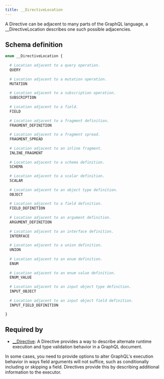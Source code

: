 ```yaml
---
title: __DirectiveLocation
---
```


A Directive can be adjacent to many parts of the GraphQL language, a __DirectiveLocation describes one such possible adjacencies.

## Schema definition
```graphql
enum __DirectiveLocation {
  
  # Location adjacent to a query operation.
  QUERY
  
  # Location adjacent to a mutation operation.
  MUTATION
  
  # Location adjacent to a subscription operation.
  SUBSCRIPTION
  
  # Location adjacent to a field.
  FIELD
  
  # Location adjacent to a fragment definition.
  FRAGMENT_DEFINITION
  
  # Location adjacent to a fragment spread.
  FRAGMENT_SPREAD
  
  # Location adjacent to an inline fragment.
  INLINE_FRAGMENT
  
  # Location adjacent to a schema definition.
  SCHEMA
  
  # Location adjacent to a scalar definition.
  SCALAR
  
  # Location adjacent to an object type definition.
  OBJECT
  
  # Location adjacent to a field definition.
  FIELD_DEFINITION
  
  # Location adjacent to an argument definition.
  ARGUMENT_DEFINITION
  
  # Location adjacent to an interface definition.
  INTERFACE
  
  # Location adjacent to a union definition.
  UNION
  
  # Location adjacent to an enum definition.
  ENUM
  
  # Location adjacent to an enum value definition.
  ENUM_VALUE
  
  # Location adjacent to an input object type definition.
  INPUT_OBJECT
  
  # Location adjacent to an input object field definition.
  INPUT_FIELD_DEFINITION

}
```

## Required by
* [__Directive](graphql/schema/__directive.md): A Directive provides a way to describe alternate runtime execution and type validation behavior in a GraphQL document.

In some cases, you need to provide options to alter GraphQL's execution behavior in ways field arguments will not suffice, such as conditionally including or skipping a field. Directives provide this by describing additional information to the executor.
